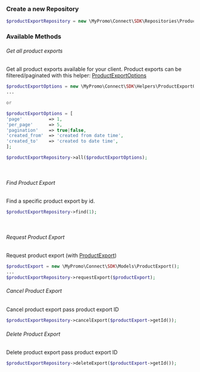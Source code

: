 ### Create a new Repository
```php
$productExportRepository = new \MyPromo\Connect\SDK\Repositories\Products\ProductExportRepository($client);
```

### Available Methods
###### Get all product exports
Get all product exports available for your client.
Product exports can be filtered/paginated with this helper: [ProductExportOptions][ProductExportOptions]
```php
$productExportOptions = new \MyPromo\Connect\SDK\Helpers\ProductExportOptions();
...

or

$productExportOptions = [
'page'          => 1,
'per_page'      => 5,
'pagination'    => true|false,
'created_from'  => 'created from date time',
'created_to'    => 'created to date time',
];

$productExportRepository->all($productExportOptions);
```
<br />

###### Find Product Export
Find a specific product export by id.
```php
$productExportRepository->find(1);
```
<br />

###### Request Product Export
Request product export (with [ProductExport][ProductExport])
```php
$productExport = new \MyPromo\Connect\SDK\Models\ProductExport();
...
$productExportRepository->requestExport($productExport);
```

###### Cancel Product Export
Cancel product export pass product export ID
```php
$productExportRepository->cancelExport($productExport->getId());
```

###### Delete Product Export
Delete product export pass product export ID
```php
$productExportRepository->deleteExport($productExport->getId());
```

[ProductExportOptions]: ../Helpers/ProductExportOptions.md
[ProductExport]: ../Models/ProductExport.md